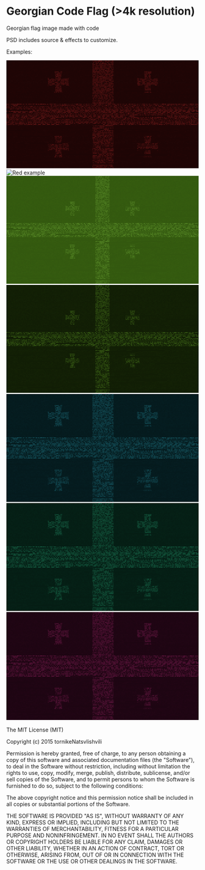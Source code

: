 # Georgian Code Flag (>4k resolution)
Georgian flag image made with code

PSD includes source & effects to customize.

Examples:

![Red example](/examples/GeoFlagRedBig.png?raw=true)
![Red example](/examples/GeoFlagRed.jpg?raw=true)
![Light Green example](/examples/GeoFlagLightGreen.png?raw=true)
![Dark Green example](/examples/GeoFlagDarkGreen.png?raw=true)
![Dark Blue example](/examples/GeoFlagBlue.png?raw=true)
![Dark Emrald example](/examples/GeoFlagEmerald.png?raw=true)
![Dark Fuchsia example](/examples/GeoFlagFuchsia.png?raw=true)





The MIT License (MIT)

Copyright (c) 2015 tornikeNatsvlishvili

Permission is hereby granted, free of charge, to any person obtaining a copy
of this software and associated documentation files (the "Software"), to deal
in the Software without restriction, including without limitation the rights
to use, copy, modify, merge, publish, distribute, sublicense, and/or sell
copies of the Software, and to permit persons to whom the Software is
furnished to do so, subject to the following conditions:

The above copyright notice and this permission notice shall be included in all
copies or substantial portions of the Software.

THE SOFTWARE IS PROVIDED "AS IS", WITHOUT WARRANTY OF ANY KIND, EXPRESS OR
IMPLIED, INCLUDING BUT NOT LIMITED TO THE WARRANTIES OF MERCHANTABILITY,
FITNESS FOR A PARTICULAR PURPOSE AND NONINFRINGEMENT. IN NO EVENT SHALL THE
AUTHORS OR COPYRIGHT HOLDERS BE LIABLE FOR ANY CLAIM, DAMAGES OR OTHER
LIABILITY, WHETHER IN AN ACTION OF CONTRACT, TORT OR OTHERWISE, ARISING FROM,
OUT OF OR IN CONNECTION WITH THE SOFTWARE OR THE USE OR OTHER DEALINGS IN THE
SOFTWARE.
